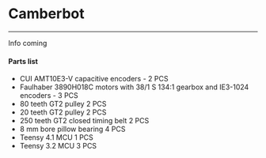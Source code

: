 # Camberbot
---
Info coming







#### Parts list

* CUI AMT10E3-V capacitive encoders - 2 PCS
* Faulhaber 3890H018C motors with 38/1 S 134:1 gearbox and IE3-1024 encoders - 3 PCS
* 80 teeth GT2 pulley 2 PCS
* 20 teeth GT2 pulley 2 PCS
* 250 teeth GT2 closed timing belt 2 PCS
* 8 mm bore pillow bearing 4 PCS
* Teensy 4.1 MCU 1 PCS
* Teensy 3.2 MCU 3 PCS

